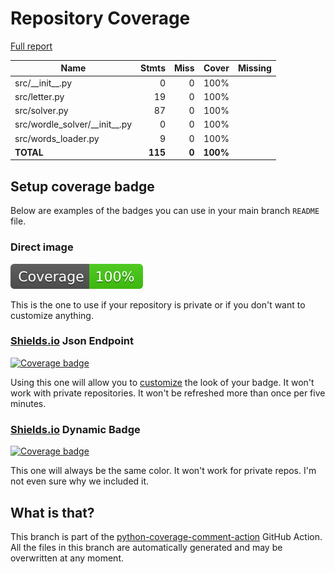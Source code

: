 # Repository Coverage

[Full report](https://htmlpreview.github.io/?https://github.com/oriontvv/wordle-solver/blob/python-coverage-comment-action-data/htmlcov/index.html)

| Name                               |    Stmts |     Miss |    Cover |   Missing |
|----------------------------------- | -------: | -------: | -------: | --------: |
| src/\_\_init\_\_.py                |        0 |        0 |     100% |           |
| src/letter.py                      |       19 |        0 |     100% |           |
| src/solver.py                      |       87 |        0 |     100% |           |
| src/wordle\_solver/\_\_init\_\_.py |        0 |        0 |     100% |           |
| src/words\_loader.py               |        9 |        0 |     100% |           |
|                          **TOTAL** |  **115** |    **0** | **100%** |           |


## Setup coverage badge

Below are examples of the badges you can use in your main branch `README` file.

### Direct image

[![Coverage badge](https://raw.githubusercontent.com/oriontvv/wordle-solver/python-coverage-comment-action-data/badge.svg)](https://htmlpreview.github.io/?https://github.com/oriontvv/wordle-solver/blob/python-coverage-comment-action-data/htmlcov/index.html)

This is the one to use if your repository is private or if you don't want to customize anything.

### [Shields.io](https://shields.io) Json Endpoint

[![Coverage badge](https://img.shields.io/endpoint?url=https://raw.githubusercontent.com/oriontvv/wordle-solver/python-coverage-comment-action-data/endpoint.json)](https://htmlpreview.github.io/?https://github.com/oriontvv/wordle-solver/blob/python-coverage-comment-action-data/htmlcov/index.html)

Using this one will allow you to [customize](https://shields.io/endpoint) the look of your badge.
It won't work with private repositories. It won't be refreshed more than once per five minutes.

### [Shields.io](https://shields.io) Dynamic Badge

[![Coverage badge](https://img.shields.io/badge/dynamic/json?color=brightgreen&label=coverage&query=%24.message&url=https%3A%2F%2Fraw.githubusercontent.com%2Foriontvv%2Fwordle-solver%2Fpython-coverage-comment-action-data%2Fendpoint.json)](https://htmlpreview.github.io/?https://github.com/oriontvv/wordle-solver/blob/python-coverage-comment-action-data/htmlcov/index.html)

This one will always be the same color. It won't work for private repos. I'm not even sure why we included it.

## What is that?

This branch is part of the
[python-coverage-comment-action](https://github.com/marketplace/actions/python-coverage-comment)
GitHub Action. All the files in this branch are automatically generated and may be
overwritten at any moment.